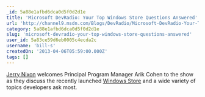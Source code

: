 ```yaml
---
_id: 5a88e1afbd6dca0d5f0d2d1e
title: 'Microsoft DevRadio: Your Top Windows Store Questions Answered'
url: 'http://channel9.msdn.com/Blogs/DevRadio/Microsoft-DevRadio-Your-Top-Windows-Store-Questions-Answered'
category: 5a88e1afbd6dca0d5f0d2d1e
slug: 'microsoft-devradio-your-top-windows-store-questions-answered'
user_id: 5a83ce59d6eb0005c4ecda2c
username: 'bill-s'
createdOn: '2013-04-06T05:59:00.000Z'
tags: []
---
```


<a href="http://www.microsoft.com/click/services/Redirect2.ashx?CR_CC=200117938">Jerry Nixon</a> welcomes Principal Program Manager Arik Cohen to the show as they discuss the recently launched <a href="http://aka.msmygreatidea/" target="_blank">Windows Store</a> and a wide variety of topics developers ask most.
